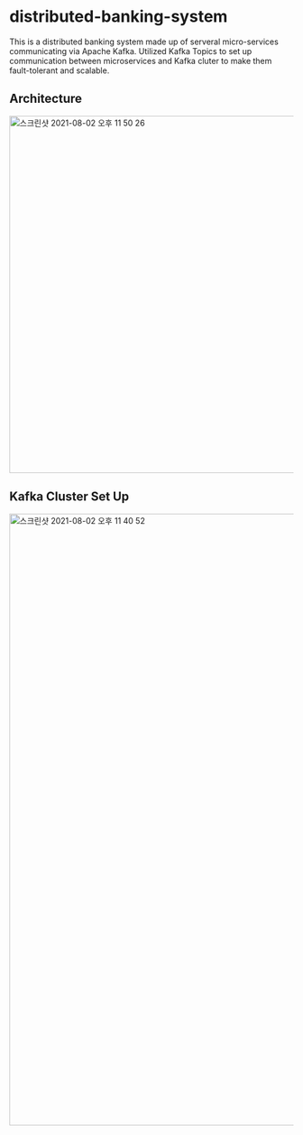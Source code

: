 # distributed-banking-system

This is a distributed banking system made up of serveral micro-services communicating via Apache Kafka. Utilized Kafka Topics to set up communication between microservices and Kafka cluter to make them fault-tolerant and scalable.

## Architecture
<img width="633" alt="스크린샷 2021-08-02 오후 11 50 26" src="https://user-images.githubusercontent.com/25494411/127881753-b5a64984-f2ad-4058-ae45-b5f5fdb9c989.png">


## Kafka Cluster Set Up
<img width="1084" alt="스크린샷 2021-08-02 오후 11 40 52" src="https://user-images.githubusercontent.com/25494411/127881871-f3a24a7a-6a7d-408c-affb-2ae9d2666ca4.png">
